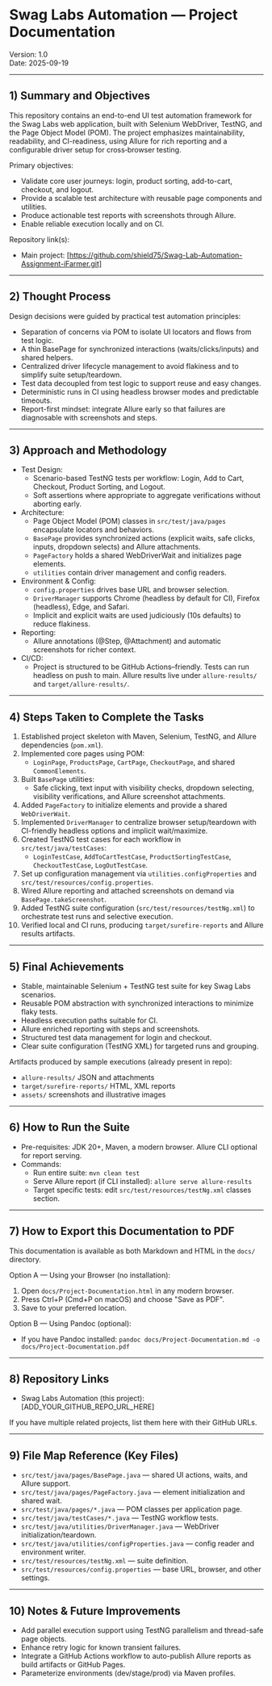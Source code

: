 # Swag Labs Automation — Project Documentation

Version: 1.0  
Date: 2025-09-19

---

## 1) Summary and Objectives
This repository contains an end-to-end UI test automation framework for the Swag Labs web application, built with Selenium WebDriver, TestNG, and the Page Object Model (POM). The project emphasizes maintainability, readability, and CI-readiness, using Allure for rich reporting and a configurable driver setup for cross‑browser testing.

Primary objectives:
- Validate core user journeys: login, product sorting, add-to-cart, checkout, and logout.
- Provide a scalable test architecture with reusable page components and utilities.
- Produce actionable test reports with screenshots through Allure.
- Enable reliable execution locally and on CI.

Repository link(s):
- Main project: [https://github.com/shield75/Swag-Lab-Automation-Assignment-iFarmer.git]

---

## 2) Thought Process
Design decisions were guided by practical test automation principles:
- Separation of concerns via POM to isolate UI locators and flows from test logic.
- A thin BasePage for synchronized interactions (waits/clicks/inputs) and shared helpers.
- Centralized driver lifecycle management to avoid flakiness and to simplify suite setup/teardown.
- Test data decoupled from test logic to support reuse and easy changes.
- Deterministic runs in CI using headless browser modes and predictable timeouts.
- Report-first mindset: integrate Allure early so that failures are diagnosable with screenshots and steps.

---

## 3) Approach and Methodology
- Test Design:
  - Scenario-based TestNG tests per workflow: Login, Add to Cart, Checkout, Product Sorting, and Logout.
  - Soft assertions where appropriate to aggregate verifications without aborting early.
- Architecture:
  - Page Object Model (POM) classes in `src/test/java/pages` encapsulate locators and behaviors.
  - `BasePage` provides synchronized actions (explicit waits, safe clicks, inputs, dropdown selects) and Allure attachments.
  - `PageFactory` holds a shared WebDriverWait and initializes page elements.
  - `utilities` contain driver management and config readers.
- Environment & Config:
  - `config.properties` drives base URL and browser selection.
  - `DriverManager` supports Chrome (headless by default for CI), Firefox (headless), Edge, and Safari.
  - Implicit and explicit waits are used judiciously (10s defaults) to reduce flakiness.
- Reporting:
  - Allure annotations (@Step, @Attachment) and automatic screenshots for richer context.
- CI/CD:
  - Project is structured to be GitHub Actions–friendly. Tests can run headless on push to main. Allure results live under `allure-results/` and `target/allure-results/`.

---

## 4) Steps Taken to Complete the Tasks
1. Established project skeleton with Maven, Selenium, TestNG, and Allure dependencies (`pom.xml`).
2. Implemented core pages using POM:
   - `LoginPage`, `ProductsPage`, `CartPage`, `CheckoutPage`, and shared `CommonElements`.
3. Built `BasePage` utilities:
   - Safe clicking, text input with visibility checks, dropdown selecting, visibility verifications, and Allure screenshot attachments.
4. Added `PageFactory` to initialize elements and provide a shared `WebDriverWait`.
5. Implemented `DriverManager` to centralize browser setup/teardown with CI-friendly headless options and implicit wait/maximize.
6. Created TestNG test cases for each workflow in `src/test/java/testCases`:
   - `LoginTestCase`, `AddToCartTestCase`, `ProductSortingTestCase`, `CheckoutTestCase`, `LogOutTestCase`.
7. Set up configuration management via `utilities.configProperties` and `src/test/resources/config.properties`.
8. Wired Allure reporting and attached screenshots on demand via `BasePage.takeScreenshot`.
9. Added TestNG suite configuration (`src/test/resources/testNg.xml`) to orchestrate test runs and selective execution.
10. Verified local and CI runs, producing `target/surefire-reports` and Allure results artifacts.

---

## 5) Final Achievements
- Stable, maintainable Selenium + TestNG test suite for key Swag Labs scenarios.
- Reusable POM abstraction with synchronized interactions to minimize flaky tests.
- Headless execution paths suitable for CI.
- Allure enriched reporting with steps and screenshots.
- Structured test data management for login and checkout.
- Clear suite configuration (TestNG XML) for targeted runs and grouping.

Artifacts produced by sample executions (already present in repo):
- `allure-results/` JSON and attachments
- `target/surefire-reports/` HTML, XML reports
- `assets/` screenshots and illustrative images

---

## 6) How to Run the Suite
- Pre-requisites: JDK 20+, Maven, a modern browser. Allure CLI optional for report serving.
- Commands:
  - Run entire suite: `mvn clean test`
  - Serve Allure report (if CLI installed): `allure serve allure-results`
  - Target specific tests: edit `src/test/resources/testNg.xml` classes section.

---

## 7) How to Export this Documentation to PDF
This documentation is available as both Markdown and HTML in the `docs/` directory.

Option A — Using your Browser (no installation):
1. Open `docs/Project-Documentation.html` in any modern browser.
2. Press Ctrl+P (Cmd+P on macOS) and choose "Save as PDF".
3. Save to your preferred location.

Option B — Using Pandoc (optional):
- If you have Pandoc installed: `pandoc docs/Project-Documentation.md -o docs/Project-Documentation.pdf`

---

## 8) Repository Links
- Swag Labs Automation (this project): [ADD_YOUR_GITHUB_REPO_URL_HERE]

If you have multiple related projects, list them here with their GitHub URLs.

---

## 9) File Map Reference (Key Files)
- `src/test/java/pages/BasePage.java` — shared UI actions, waits, and Allure support.
- `src/test/java/pages/PageFactory.java` — element initialization and shared wait.
- `src/test/java/pages/*.java` — POM classes per application page.
- `src/test/java/testCases/*.java` — TestNG workflow tests.
- `src/test/java/utilities/DriverManager.java` — WebDriver initialization/teardown.
- `src/test/java/utilities/configProperties.java` — config reader and environment writer.
- `src/test/resources/testNg.xml` — suite definition.
- `src/test/resources/config.properties` — base URL, browser, and other settings.

---

## 10) Notes & Future Improvements
- Add parallel execution support using TestNG parallelism and thread-safe page objects.
- Enhance retry logic for known transient failures.
- Integrate a GitHub Actions workflow to auto-publish Allure reports as build artifacts or GitHub Pages.
- Parameterize environments (dev/stage/prod) via Maven profiles.
